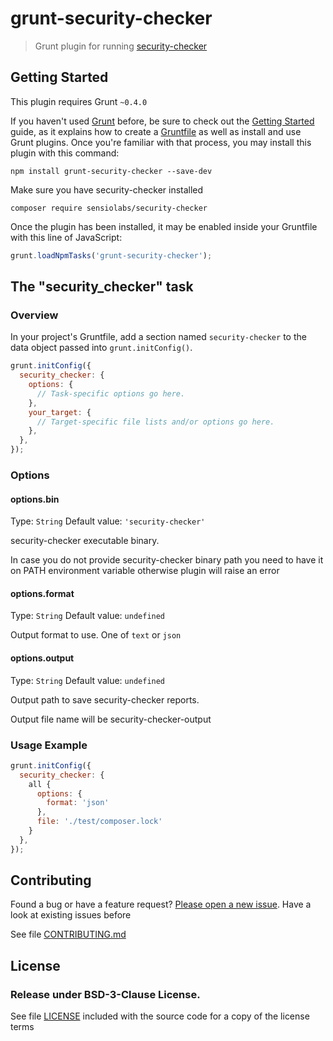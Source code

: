 # grunt-security-checker

> Grunt plugin for running [security-checker](https://github.com/sensiolabs/security-checker)

## Getting Started
This plugin requires Grunt `~0.4.0`

If you haven't used [Grunt](http://gruntjs.com/) before, be sure to check out the [Getting Started](http://gruntjs.com/getting-started) guide, as it explains how to create a [Gruntfile](http://gruntjs.com/sample-gruntfile) as well as install and use Grunt plugins. Once you're familiar with that process, you may install this plugin with this command:

```shell
npm install grunt-security-checker --save-dev
```

Make sure you have security-checker installed

```shell
composer require sensiolabs/security-checker
```

Once the plugin has been installed, it may be enabled inside your Gruntfile with this line of JavaScript:

```js
grunt.loadNpmTasks('grunt-security-checker');
```

## The "security_checker" task

### Overview
In your project's Gruntfile, add a section named `security-checker` to the data object passed into `grunt.initConfig()`.

```js
grunt.initConfig({
  security_checker: {
    options: {
      // Task-specific options go here.
    },
    your_target: {
      // Target-specific file lists and/or options go here.
    },
  },
});
```

### Options

#### options.bin
Type: `String`
Default value: `'security-checker'`

security-checker executable binary.

In case you do not provide security-checker binary path you need to have it on PATH environment variable otherwise plugin will raise an error

#### options.format
Type: `String`
Default value: `undefined`

Output format to use. One of `text` or `json`

#### options.output
Type: `String`
Default value: `undefined`

Output path to save security-checker reports.

Output file name will be security-checker-output

### Usage Example

```js
grunt.initConfig({
  security_checker: {
    all {
      options: {
        format: 'json'
      },
      file: './test/composer.lock'
    }
  },
});
```

## Contributing

Found a bug or have a feature request? [Please open a new issue](https://github.com/juliangut/grunt-security-checker/issues). Have a look at existing issues before

See file [CONTRIBUTING.md](https://github.com/juliangut/grunt-security-checker/blob/master/CONTRIBUTING.md)

## License

### Release under BSD-3-Clause License.

See file [LICENSE](https://github.com/juliangut/grunt-security-checker/blob/master/LICENSE) included with the source code for a copy of the license terms
